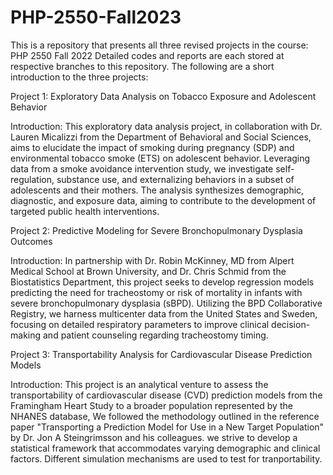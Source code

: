 # PHP-2550-Fall2023
This is a repository that presents all three revised projects in the course: PHP 2550 Fall 2022
Detailed codes and reports are each stored at respective branches to this repository. The following are a short introduction to the three projects:


Project 1: Exploratory Data Analysis on Tobacco Exposure and Adolescent Behavior

Introduction:
This exploratory data analysis project, in collaboration with Dr. Lauren Micalizzi from the Department of Behavioral and Social Sciences, aims to elucidate the impact of smoking during pregnancy (SDP) and environmental tobacco smoke (ETS) on adolescent behavior. Leveraging data from a smoke avoidance intervention study, we investigate self-regulation, substance use, and externalizing behaviors in a subset of adolescents and their mothers. The analysis synthesizes demographic, diagnostic, and exposure data, aiming to contribute to the development of targeted public health interventions.

Project 2: Predictive Modeling for Severe Bronchopulmonary Dysplasia Outcomes

Introduction:
In partnership with Dr. Robin McKinney, MD from Alpert Medical School at Brown University, and Dr. Chris Schmid from the Biostatistics Department, this project seeks to develop regression models predicting the need for tracheostomy or risk of mortality in infants with severe bronchopulmonary dysplasia (sBPD). Utilizing the BPD Collaborative Registry, we harness multicenter data from the United States and Sweden, focusing on detailed respiratory parameters to improve clinical decision-making and patient counseling regarding tracheostomy timing.


Project 3: Transportability Analysis for Cardiovascular Disease Prediction Models

Introduction:
This project is an analytical venture to assess the transportability of cardiovascular disease (CVD) prediction models from the Framingham Heart Study to a broader population represented by the NHANES database, We followed the methodology outlined in the reference paper "Transporting a Prediction Model for Use in a New Target Population" by Dr. Jon A Steingrimsson and his colleagues. we strive to develop a statistical framework that accommodates varying demographic and clinical factors. Different simulation mechanisms are used to test for tranportability. 
